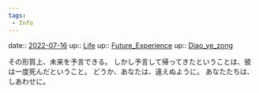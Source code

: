 ```yaml
---
tags:
 - Info
---
```


date:: [2022-07-16](Daily_Note/2022-07-16.md)
up:: [Life](../Bar/Novel/Chaos/Life.md)
up:: [Future_Experience](../Bar/Novel/Chaos/Future_Experience.md)
up:: [Diao_ye_zong](../Bar/Novel/Touhou_Project/Diao_ye_zong.md)

その形質上、未来を予言できる。
しかし予言して帰ってきたということは、彼は一度死んだということ。
どうか、あなたは、違えぬように。
あなたたちは、しあわせに。